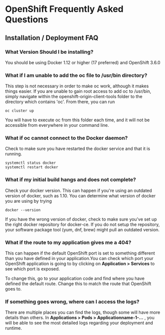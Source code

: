 # OpenShift Frequently Asked Questions

## Installation / Deployment FAQ

### What Version Should I be installing?

You should be using Docker 1.12 or higher (17 preferred) and OpenShift 3.6.0 

### What if I am unable to add the oc file to /usr/bin directory?

This step is not necessary in order to make oc work, although it makes things easier. If you are unable to gain root access to add oc to /usr/bin, simply navigate within the openshift-origin-client-tools folder to the directory which contains 'oc'. From there, you can run 

```
oc cluster up 
```

You will have to execute oc from this folder each time, and it will not be accessible from everywhere in your command line.

### What if oc cannot connect to the Docker daemon?

Check to make sure you have restarted the docker service and that it is running. 

```
systemctl status docker
systemctl restart docker
```

### What if my initial build hangs and does not complete?

Check your docker version. This can happen if you're using an outdated version of docker, such as 1.10. You can determine what version of docker you are using by trying 

```
docker --version
```

If you have the wrong version of docker, check to make sure you've set up the right docker repository for docker-ce. If you do not setup the repository, your software package tool (yum, dnf, brew) might pull an outdated version.

### What if the route to my application gives me a 404?

This can happen if the default OpenShift port is set to something different than you have defined in your application.You can check which port your OpenShift application is going to by clicking on **Application > Services** to see which port is exposed. 

To change this, go to your application code and find where you have defined the default route. Change this to match the route that OpenShift goes to.

### If something goes wrong, where can I access the logs?

There are multiple places you can find the logs, though some will have more details than others. In **Applications > Pods > Applicationname-1-...** , you will be able to see the most detailed logs regarding your deployment and runtime. 

